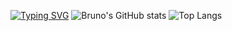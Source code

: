 [![Typing SVG](https://readme-typing-svg.demolab.com?font=Ubuntu&size=30&pause=1000&color=00F716&random=false&center=true&vCenter=true&width=435&lines=HELLO%2C+MY+NAME+IS+BRUNO+ANCCO)](https://git.io/typing-svg)
![Bruno's GitHub stats](https://github-readme-stats.vercel.app/api?username=Brunoenr02&show_icons=true&theme=radical)
![Top Langs](https://github-readme-stats.vercel.app/api/top-langs/?username=Brunoenr02&layout=compact&theme=radical)
<!---
Brunoenr02/Brunoenr02 is a ✨ special ✨ repository because its `README.md` (this file) appears on your GitHub profile.
You can click the Preview link to take a look at your changes.
--->
